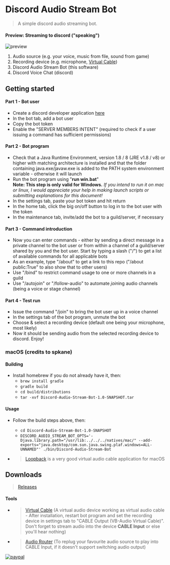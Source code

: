 # Discord Audio Stream Bot
>A simple discord audio streaming bot.

#### Preview: Streaming to discord ("speaking")
![preview](https://i.imgur.com/diLmICq.png)
1. Audio source (e.g. your voice, music from file, sound from game)
2. Recording device (e.g. microphone, [Virtual Cable](https://www.vb-audio.com/Cable/index.htm))
3. Discord Audio Stream Bot (this software)
4. Discord Voice Chat (discord)


## Getting started
#### Part 1 - Bot user
* Create a discord developer application [here](https://discordapp.com/developers/applications)
* In the bot tab, add a bot user
* Copy the bot token
* Enable the "SERVER MEMBERS INTENT" (required to check if a user issuing a command has sufficient permissions)
#### Part 2 - Bot program
* Check that a Java Runtime Environment, version 1.8 / 8 (JRE v1.8 / v8) or higher with matching architecture is installed and that the folder containing java.exe/javaw.exe is added to the PATH system environment variable - otherwise it will launch
* Run the bot program using "**run win.bat**"<br>**Note: This step is only valid for Windows.** *If you intend to run it on mac or linux, I would appreciate your help in making launch scripts or submitting explanations for this document!*
* In the settings tab, paste your bot token and hit return
* In the home tab, click the big on/off button to log in to the bot user with the token
* In the maintenance tab, invite/add the bot to a guild/server, if necessary
#### Part 3 - Command introduction
* Now you can enter commands - either by sending a direct message in a private channel to the bot user or from within a channel of a guild/server shared by you and the bot user. Start by typing a slash ("/") to get a list of available commands for all applicable bots
* As an example, type "/about" to get a link to this repo ("/about public:True" to also show that to other users)
* Use "/bind" to restrict command usage to one or more channels in a guild
* Use "/autojoin" or "/follow-audio" to automate *join*ing audio channels (being a voice or stage channel)
#### Part 4 - Test run
* Issue the command "/join" to bring the bot user up in a voice channel
* In the settings tab of the bot program, unmute the bot
* Choose & select a recording device (default one being your microphone, most likely)
* Now it should be sending audio from the selected recording device to discord. Enjoy!


### macOS (credits to spkane)

#### Building

* Install homebrew if you do not already have it, then:
  * `brew install gradle`
  * `gradle build`
  * `cd build/distributions`
  * `tar -xvf Discord-Audio-Stream-Bot-1.0-SNAPSHOT.tar`

#### Usage

* Follow the build steps above, then:
  * `cd Discord-Audio-Stream-Bot-1.0-SNAPSHOT`
  * `DISCORD_AUDIO_STREAM_BOT_OPTS='-Djava.library.path="/usr/lib:../../../natives/mac/" --add-exports="java.desktop/com.sun.java.swing.plaf.windows=ALL-UNNAMED"' ./bin/Discord-Audio-Stream-Bot`

* >[Loopback](https://rogueamoeba.com/loopback/) is a very good virtual audio cable application for macOS


## Downloads
>[Releases](https://github.com/BinkanSalaryman/Discord-Audio-Stream-Bot/releases)

#### Tools
* >[Virtual Cable](https://www.vb-audio.com/Cable/index.htm) (A virtual audio device working as virtual audio cable - After installation, restart bot program and set the recording device in settings tab to "CABLE Output (VB-Audio Virtual Cable)". Don't forget to stream audio into the device **CABLE Input** or else you'll hear nothing)
* >[Audio Router](https://github.com/audiorouterdev/audio-router) (To replug your favourite audio source to play into CABLE Input, if it doesn't support switching audio output)

[![paypal](https://www.paypalobjects.com/en_US/i/btn/btn_donateCC_LG.gif)](https://goo.gl/x3BXFW)
